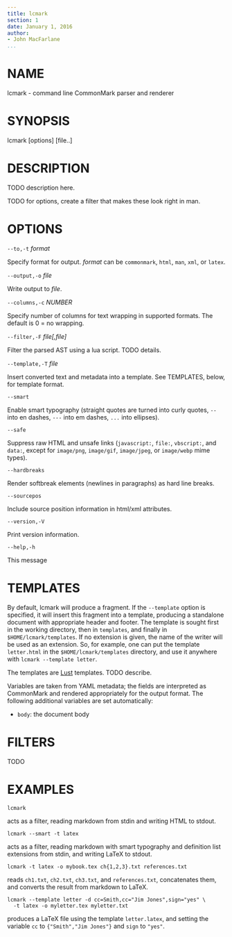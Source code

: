 ```yaml
---
title: lcmark
section: 1
date: January 1, 2016
author:
- John MacFarlane
...
```


# NAME

lcmark - command line CommonMark parser and renderer

# SYNOPSIS

lcmark [options] [file..]

# DESCRIPTION

TODO description here.

TODO for options, create a filter that makes these look right in
man.

# OPTIONS

`--to,-t` *format*

  Specify format for output.
  *format* can be `commonmark`, `html`, `man`, `xml`, or `latex`.

`--output,-o` *file*

  Write output to *file*.

`--columns,-c` *NUMBER*

  Specify number of columns for text wrapping in supported
  formats.  The default is 0 = no wrapping.

`--filter,-F` *file[,file]*

  Filter the parsed AST using a lua script.  TODO details.

`--template,-T` *file*

  Insert converted text and metadata into a template.  See TEMPLATES,
  below, for template format.

`--smart`

  Enable smart typography (straight quotes are turned into
  curly quotes, `--` into en dashes, `---` into em dashes,
  `...` into ellipses).

`--safe`

  Suppress raw HTML and unsafe links (`javascript:`, `file:`,
  `vbscript:`, and `data:`, except for `image/png`, `image/gif`,
  `image/jpeg`, or `image/webp` mime types).

`--hardbreaks`

  Render softbreak elements (newlines in paragraphs) as hard
  line breaks.

`--sourcepos`

  Include source position information in html/xml attributes.

`--version,-V`

  Print version information.

`--help,-h`

  This message

# TEMPLATES

By default, lcmark will produce a fragment.  If the
`--template` option is specified, it will insert
this fragment into a template, producing a standalone document with
appropriate header and footer.  The template is
sought first in the working directory, then in
`templates`, and finally in `$HOME/lcmark/templates`. If no
extension is given, the name of the writer will be used as an
extension. So, for example, one can put the template `letter.html`
in the `$HOME/lcmark/templates` directory, and use it anywhere
with `lcmark --template letter`.

The templates are [Lust](https://github.com/weshoke/Lust) templates.
TODO describe.

Variables are taken from YAML metadata; the fields are interpreted
as CommonMark and rendered appropriately for the output format.
The following additional variables are set automatically:

* `body`: the document body

# FILTERS

TODO

# EXAMPLES

    lcmark

acts as a filter, reading markdown from stdin and writing
HTML to stdout.

    lcmark --smart -t latex

acts as a filter, reading markdown with smart typography
and definition list extensions from stdin, and writing
LaTeX to stdout.

    lcmark -t latex -o mybook.tex ch{1,2,3}.txt references.txt

reads `ch1.txt`, `ch2.txt`, `ch3.txt`, and `references.txt`,
concatenates them, and converts the result from markdown to LaTeX.

    lcmark --template letter -d cc=Smith,cc="Jim Jones",sign="yes" \
      -t latex -o myletter.tex myletter.txt

produces a LaTeX file using the template `letter.latex`,
and setting the variable `cc` to `{"Smith","Jim Jones"}`
and `sign` to `"yes"`.

